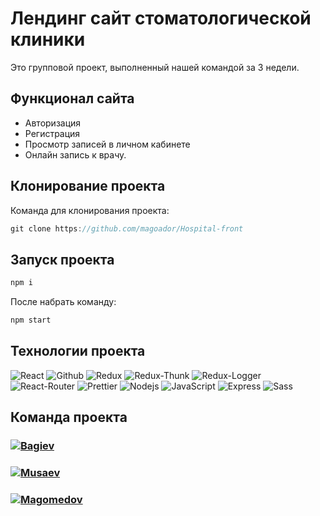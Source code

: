 # Лендинг сайт стоматологической клиники

<p>Это групповой проект, выполненный нашей командой за 3 недели.</p>

## Функционал сайта

- Авторизация
- Регистрация
- Просмотр записей в личном кабинете
- Онлайн запись к врачу.

## Клонирование проекта

Команда для клонирования проекта:

```javascript
git clone https://github.com/magoador/Hospital-front
```

## Запуск проекта

```javascript
npm i
```

После набрать команду:

```javascript
npm start
```

## Технологии проекта

<p>
  <img alt="React" src="https://img.shields.io/badge/-React-45b8d8?style=for-the-badge&logo=react&logoColor=white" />
  <img alt="Github" src="https://img.shields.io/badge/-Github-black?style=for-the-badge&logo=github&logoColor=white" />
  <img alt="Redux" src="https://img.shields.io/badge/-Redux-430098?style=for-the-badge&logo=redux&logoColor=white" />
  <img alt="Redux-Thunk" src="https://img.shields.io/badge/-Redux_Thunk-white?style=for-the-badge&logo=Redux&logoColor=430098" />
  <img alt="Redux-Logger" src="https://img.shields.io/badge/-Redux_Logger-430098?style=for-the-badge&logo=Redux&logoColor=white" />
  <img alt="React-Router" src="https://img.shields.io/badge/-React_Router-black?style=for-the-badge&logo=react-router&logoColor=orange" />
  <img alt="Prettier" src="https://img.shields.io/badge/-Prettier-grey?style=for-the-badge&logo=Prettier&logoColor=orange" />
  <img alt="Nodejs" src="https://img.shields.io/badge/-Nodejs-43853d?style=for-the-badge&logo=Node.js&logoColor=white" />
  <img alt="JavaScript" src="https://img.shields.io/badge/-JavaScript-yellow?style=for-the-badge&logo=JavaScript&logoColor=white" />
    <img alt='Express' src='https://img.shields.io/badge/-EXPRESS-1f9602?style=for-the-badge&logo=EXPRESS' />
    <img alt='Sass' src='https://img.shields.io/badge/SASS-hotpink.svg?style=for-the-badge&logo=SASS&logoColor=white' />
</p>

## Команда проекта
<h3>
  <a href="https://github.com/Kolizey08">
    <img alt="Bagiev" src="https://img.shields.io/badge/-Magomed Bagiev-black?style=for-the-badge&logo=github&logoColor=white" />
  </a>
</h3>

<h3>
  <a href="https://github.com/musaevyunus">
    <img alt="Musaev" src="https://img.shields.io/badge/-Yunus Musaev-black?style=for-the-badge&logo=github&logoColor=white" />
  </a>
</h3>

<h3>
  <a href="https://github.com/magoador">
    <img alt="Magomedov" src="https://img.shields.io/badge/-Abdul Malik Magomedov-black?style=for-the-badge&logo=github&logoColor=white" />
  </a>
</h3>